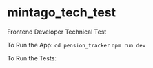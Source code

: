 # mintago_tech_test

Frontend Developer Technical Test

To Run the App:
`cd pension_tracker`
`npm run dev`

To Run the Tests:
